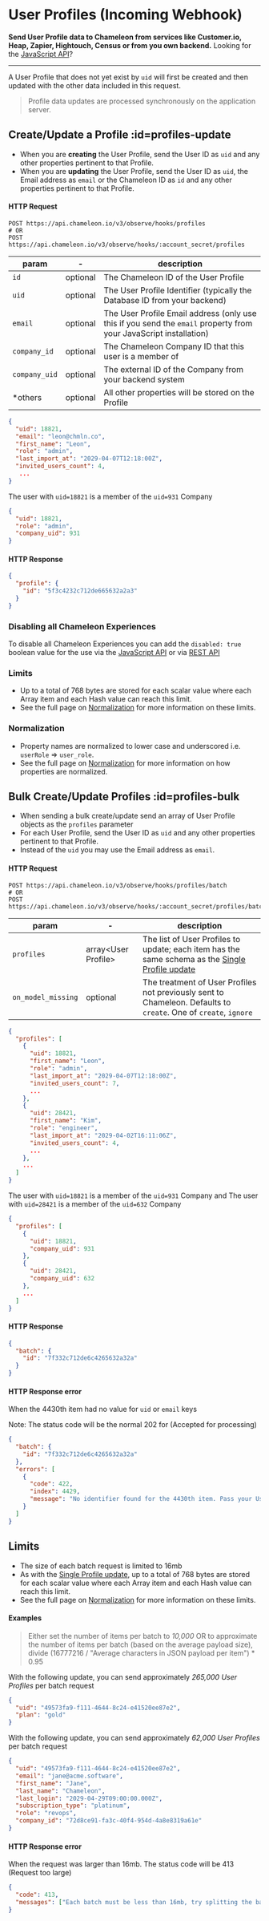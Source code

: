 # User Profiles (Incoming Webhook)

**Send User Profile data to Chameleon from services like Customer.io, Heap, Zapier, Hightouch, Census or from you own backend.** Looking for the [JavaScript API](js/profiles.md)?

------

A User Profile that does not yet exist by `uid` will first be created and then updated with the other data included in this request.

> Profile data updates are processed synchronously on the application server.

## Create/Update a Profile :id=profiles-update

- When you are **creating** the User Profile, send the User ID as `uid` and any other properties pertinent to that Profile.
- When you are **updating** the User Profile, send the User ID as `uid`, the Email address as `email` or the Chameleon ID as `id` and any other properties pertinent to that Profile.

#### HTTP Request

```
POST https://api.chameleon.io/v3/observe/hooks/profiles
# OR
POST https://api.chameleon.io/v3/observe/hooks/:account_secret/profiles
```

| param         | -        | description                                                                                                       |
|---------------|----------|-------------------------------------------------------------------------------------------------------------------|
| `id`          | optional | The Chameleon ID of the User Profile                                                                              |
| `uid`         | optional | The User Profile Identifier (typically the Database ID from your backend)                                         |
| `email`       | optional | The User Profile Email address (only use this if you send the `email` property from your JavaScript installation) |
| `company_id`  | optional | The Chameleon Company ID that this user is a member of                                                            |
| `company_uid` | optional | The external ID of the Company from your backend system                                                           |
| *others       | optional | All other properties will be stored on the Profile                                                                |

```json
{
  "uid": 18821,
  "email": "leon@chmln.co",
  "first_name": "Leon",
  "role": "admin",
  "last_import_at": "2029-04-07T12:18:00Z",
  "invited_users_count": 4,
   ...
}
```

The user with `uid=18821` is a member of the `uid=931` Company 

```json
{
  "uid": 18821,
  "role": "admin",
  "company_uid": 931
}
```


#### HTTP Response

```json
{
  "profile": {
    "id": "5f3c4232c712de665632a2a3"
  }
}
```

### Disabling all Chameleon Experiences

To disable all Chameleon Experiences you can add the `disabled: true` boolean value for the use via the [JavaScript API](js/profiles.md) or via [REST API](apis/profiles.md)


### Limits

- Up to a total of 768 bytes are stored for each scalar value where each Array item and each Hash value can reach this limit.
- See the full page on [Normalization](concepts/normalization.md?id=limits) for more information on these limits.

### Normalization

- Property names are normalized to lower case and underscored i.e. `userRole` => `user_role`.
- See the full page on [Normalization](concepts/normalization.md?id=properties) for more information on how properties are normalized.


## Bulk Create/Update Profiles :id=profiles-bulk

- When sending a bulk create/update send an array of User Profile objects as the `profiles` parameter
- For each User Profile, send the User ID as `uid` and any other properties pertinent to that Profile.
- Instead of the `uid` you may use the Email address as `email`.

#### HTTP Request

```
POST https://api.chameleon.io/v3/observe/hooks/profiles/batch
# OR
POST https://api.chameleon.io/v3/observe/hooks/:account_secret/profiles/batch
```

| param              | -                         | description                                                                                                                                |
|--------------------|---------------------------|--------------------------------------------------------------------------------------------------------------------------------------------|
| `profiles`         | array&lt;User Profile&gt; | The list of User Profiles to update; each item has the same schema as the [Single Profile update](webhooks/profiles.md?id=profiles-update) |
| `on_model_missing` | optional                  | The treatment of User Profiles not previously sent to Chameleon. Defaults to `create`. One of `create`, `ignore`                           |

```json
{
  "profiles": [
    {
      "uid": 18821,
      "first_name": "Leon",
      "role": "admin",
      "last_import_at": "2029-04-07T12:18:00Z",
      "invited_users_count": 7,
      ...
    },
    {
      "uid": 28421,
      "first_name": "Kim",
      "role": "engineer",
      "last_import_at": "2029-04-02T16:11:06Z",
      "invited_users_count": 4,
      ...
    },
    ...
  ]
}
```

The user with `uid=18821` is a member of the `uid=931` Company and The user with `uid=28421` is a member of the `uid=632` Company 

```json
{
  "profiles": [
    {
      "uid": 18821,
      "company_uid": 931
    },
    {
      "uid": 28421,
      "company_uid": 632
    },
    ...
  ]
}
```


#### HTTP Response

```json
{
  "batch": {
    "id": "7f332c712de6c4265632a32a"
  }
}
```

#### HTTP Response error

When the 4430th item had no value for `uid` or `email` keys

Note: The status code will be the normal 202 for (Accepted for processing)

```json
{
  "batch": {
    "id": "7f332c712de6c4265632a32a"
  },
  "errors": [
    {
      "code": 422,
      "index": 4429,
      "message": "No identifier found for the 4430th item. Pass your User ID as the `uid` parameter or the Email address as the `email` parameter"
    }
  ]
}
```

## Limits

- The size of each batch request is limited to 16mb
- As with the [Single Profile update](webhooks/profiles.md?id=profiles-update), up to a total of 768 bytes are stored for each scalar value where each Array item and each Hash value can reach this limit.
- See the full page on [Normalization](concepts/normalization.md?id=limits) for more information on these limits.

#### Examples

> Either set the number of items per batch to _10,000_ OR to approximate the number of
> items per batch (based on the average payload size), divide (16777216 / "Average characters in JSON payload per item") * 0.95

With the following update, you can send approximately _265,000 User Profiles_ per batch request

```json
{
  "uid": "49573fa9-f111-4644-8c24-e41520ee87e2",
  "plan": "gold"
}
```

With the following update, you can send approximately _62,000 User Profiles_ per batch request

```json
{
  "uid": "49573fa9-f111-4644-8c24-e41520ee87e2",
  "email": "jane@acme.software",
  "first_name": "Jane",
  "last_name": "Chameleon",
  "last_login": "2029-04-29T09:00:00.000Z",
  "subscription_type": "platinum",
  "role": "revops",
  "company_id": "72d8ce91-fa3c-40f4-954d-4a8e8319a61e"
}
```

#### HTTP Response error

When the request was larger than 16mb. The status code will be 413 (Request too large)

```json
{
  "code": 413,
  "messages": ["Each batch must be less than 16mb, try splitting the batch in half"]
}
```
